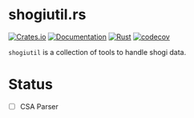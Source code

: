 # shogiutil.rs

[![Crates.io](https://img.shields.io/crates/v/shogiutil)](https://crates.io/crates/shogiutil)
[![Documentation](https://docs.rs/shogiutil/badge.svg)](https://docs.rs/shogiutil/)
[![Rust](https://github.com/kenkoooo/shogiutil-rs/workflows/Rust/badge.svg)](https://github.com/kenkoooo/shogiutil-rs/actions)
[![codecov](https://codecov.io/gh/kenkoooo/shogiutil-rs/branch/main/graph/badge.svg)](https://codecov.io/gh/kenkoooo/shogiutil-rs)

`shogiutil` is a collection of tools to handle shogi data.

# Status
- [ ] CSA Parser
